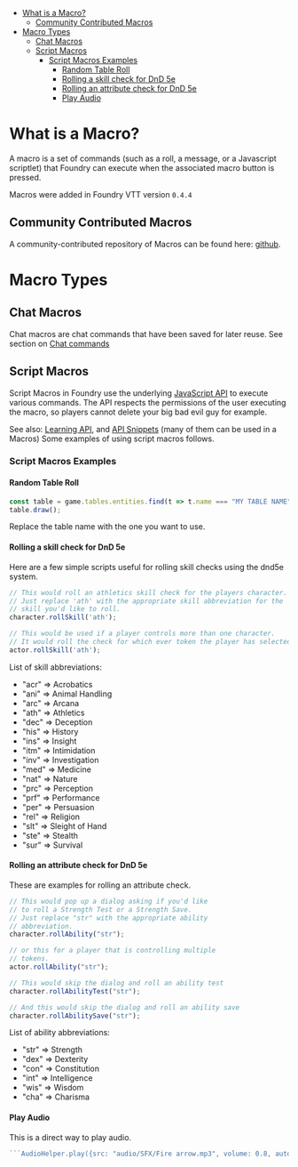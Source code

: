 ---
---
<!--tl=4-->
<!--ts-->
   * [What is a Macro?](#what-is-a-macro)
      * [Community Contributed Macros](#community-contributed-macros)
   * [Macro Types](#macro-types)
      * [Chat Macros](#chat-macros)
      * [Script Macros](#script-macros)
         * [Script Macros Examples](#script-macros-examples)
            * [Random Table Roll](#random-table-roll)
            * [Rolling a skill check for DnD 5e](#rolling-a-skill-check-for-dnd-5e)
            * [Rolling an attribute check for DnD 5e](#rolling-an-attribute-check-for-dnd-5e)
            * [Play Audio](#play-audio)
<!--te-->

# What is a Macro?
A macro is a set of commands (such as a roll, a message, or a Javascript scriptlet) that Foundry can execute when the associated macro button is pressed.

Macros were added in Foundry VTT version `0.4.4`

## Community Contributed Macros
A community-contributed repository of Macros can be found here: [github](https://github.com/foundry-vtt-community/macros).

# Macro Types
## Chat Macros

Chat macros are chat commands that have been saved for later reuse. See section on [Chat commands](https://foundry-vtt-community.github.io/wiki/Chat/)

## Script Macros

Script Macros in Foundry use the underlying [JavaScript API](https://foundryvtt.com/api) to execute various commands. The API respects the permissions of the user executing the macro, so players cannot delete your big bad evil guy for example.

See also: [Learning API](https://foundry-vtt-community.github.io/wiki/API-Learning-API/), and [API Snippets](https://foundry-vtt-community.github.io/wiki/API-Snippets/) (many of them can be used in a Macros)
Some examples of using script macros follows.

### Script Macros Examples

#### Random Table Roll 

```js
const table = game.tables.entities.find(t => t.name === "MY TABLE NAME");
table.draw();
```

Replace the table name with the one you want to use.

#### Rolling a skill check for DnD 5e

Here are a few simple scripts useful for rolling skill checks using the dnd5e system.

```js
// This would roll an athletics skill check for the players character. 
// Just replace 'ath' with the appropriate skill abbreviation for the
// skill you'd like to roll.
character.rollSkill('ath');

// This would be used if a player controls more than one character.
// It would roll the check for which ever token the player has selected.
actor.rollSkill('ath');
```

List of skill abbreviations:

* "acr" => Acrobatics
* "ani" => Animal Handling
* "arc" => Arcana
* "ath" => Athletics
* "dec" => Deception
* "his" => History
* "ins" => Insight
* "itm" => Intimidation
* "inv" => Investigation
* "med" => Medicine
* "nat" => Nature
* "prc" => Perception
* "prf" => Performance
* "per" => Persuasion
* "rel" => Religion
* "slt" => Sleight of Hand
* "ste" => Stealth
* "sur" => Survival

#### Rolling an attribute check for DnD 5e

These are examples for rolling an attribute check.

```js
// This would pop up a dialog asking if you'd like
// to roll a Strength Test or a Strength Save.
// Just replace "str" with the appropriate ability
// abbreviation.
character.rollAbility("str");

// or this for a player that is controlling multiple
// tokens.
actor.rollAbility("str");

// This would skip the dialog and roll an ability test
character.rollAbilityTest("str");

// And this would skip the dialog and roll an ability save
character.rollAbilitySave("str");
```

List of ability abbreviations:

* "str" => Strength
* "dex" => Dexterity
* "con" => Constitution
* "int" => Intelligence
* "wis" => Wisdom
* "cha" => Charisma

#### Play Audio
This is a direct way to play audio.
```js
```AudioHelper.play({src: "audio/SFX/Fire arrow.mp3", volume: 0.8, autoplay: true, loop: false}, true);
